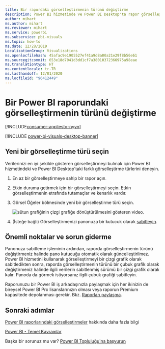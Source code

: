```yaml
---
title: Bir rapordaki görselleştirmenin türünü değiştirme
description: Power BI hizmetinde ve Power BI Desktop'ta rapor görselleştirmesi türünü değiştirme
author: mihart
ms.author: mihart
ms.reviewer: mihart
ms.service: powerbi
ms.subservice: pbi-visuals
ms.topic: how-to
ms.date: 12/28/2019
LocalizationGroup: Visualizations
ms.openlocfilehash: 45afac9e1905527ef41a9d8a00a21e29f8b56e61
ms.sourcegitcommit: 653e18d7041d3dd1cf7a38010372366975a98eae
ms.translationtype: HT
ms.contentlocale: tr-TR
ms.lasthandoff: 12/01/2020
ms.locfileid: "96412449"
---
```

# <a name="change-the-type-of-visualization-in-a-power-bi-report"></a>Bir Power BI raporundaki görselleştirmenin türünü değiştirme

[!INCLUDE[consumer-appliesto-nyyn](../includes/consumer-appliesto-nyyn.md)]    

[!INCLUDE [power-bi-visuals-desktop-banner](../includes/power-bi-visuals-desktop-banner.md)]

## <a name="select-a-new-visualization-type"></a>Yeni bir görselleştirme türü seçin

Verilerinizi en iyi şekilde gösteren görselleştirmeyi bulmak için Power BI hizmetindeki ve Power BI Desktop'taki farklı görselleştirme türlerini deneyin. 

1. En az bir görselleştirmeye sahip bir rapor açın.   
2. Etkin duruma getirmek için bir görselleştirmeyi seçin. Etkin görselleştirmenin etrafında tutamaçlar ve kenarlık vardır.    
3. Görsel Öğeler bölmesinde yeni bir görselleştirme türü seçin. 
   
   ![sütun grafiğinin çizgi grafiğe dönüştürülmesini gösteren video](media/power-bi-report-change-visualization-type/change-viz/change-viz.gif).
4. (İsteğe bağlı) Görselleştirmenizi panonuza bir kutucuk olarak [sabitleyin](../create-reports/service-dashboard-pin-tile-from-report.md). 

## <a name="considerations-and-troubleshooting"></a>Önemli noktalar ve sorun giderme
Panonuza sabitleme işleminin ardından, raporda görselleştirmenin türünü değiştirmeniz halinde pano kutucuğu otomatik olarak güncelleştirilmez. Power BI hizmetini kullanarak görselleştirmeyi bir çizgi grafik olarak sabitledikten sonra, raporda görselleştirmenin türünü bir çubuk grafik olarak değiştirmeniz halinde ilgili verilerin sabitlenmiş sürümü bir çizgi grafik olarak kalır. Panoda da görmek istiyorsanız ilgili çubuk grafiği sabitleyin.

Raporunuzu bir Power BI iş arkadaşınızla paylaşmak için her ikinizin de bireysel Power BI Pro lisanslarınızın olması veya raporun Premium kapasitede depolanması gerekir. Bkz. [Raporları paylaşma](../collaborate-share/service-share-reports.md).

## <a name="next-steps"></a>Sonraki adımlar
[Power BI raporlarındaki görselleştirmeler](power-bi-report-visualizations.md) hakkında daha fazla bilgi

[Power BI - Temel Kavramlar](../consumer/end-user-basic-concepts.md)

Başka bir sorunuz mu var? [Power BI Topluluğu'na başvurun](https://community.powerbi.com/)


